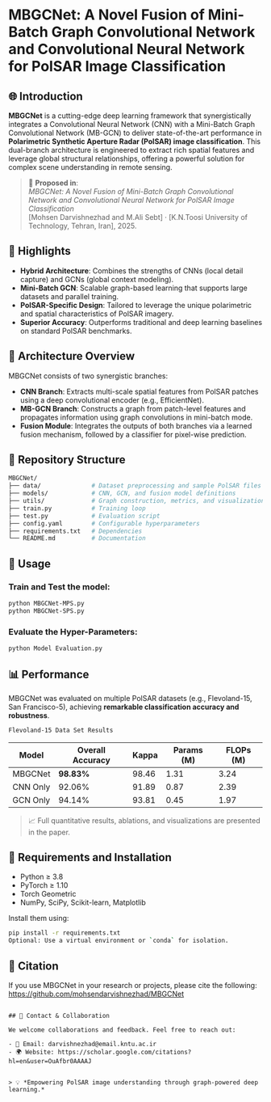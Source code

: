 
# MBGCNet: A Novel Fusion of Mini-Batch Graph Convolutional Network and Convolutional Neural Network for PolSAR Image Classification

## 🌐 Introduction

**MBGCNet** is a cutting-edge deep learning framework that synergistically integrates a Convolutional Neural Network (CNN) with a Mini-Batch Graph Convolutional Network (MB-GCN) to deliver state-of-the-art performance in **Polarimetric Synthetic Aperture Radar (PolSAR) image classification**. This dual-branch architecture is engineered to extract rich spatial features and leverage global structural relationships, offering a powerful solution for complex scene understanding in remote sensing.

> 🔬 **Proposed in**:  
> *MBGCNet: A Novel Fusion of Mini-Batch Graph Convolutional Network and Convolutional Neural Network for PolSAR Image Classification*  
> [Mohsen Darvishnezhad and M.Ali Sebt] · [K.N.Toosi University of Technology, Tehran, Iran], 2025. 
> 

## 🚀 Highlights

- **Hybrid Architecture**: Combines the strengths of CNNs (local detail capture) and GCNs (global context modeling).
- **Mini-Batch GCN**: Scalable graph-based learning that supports large datasets and parallel training.
- **PolSAR-Specific Design**: Tailored to leverage the unique polarimetric and spatial characteristics of PolSAR imagery.
- **Superior Accuracy**: Outperforms traditional and deep learning baselines on standard PolSAR benchmarks.

## 🧠 Architecture Overview

MBGCNet consists of two synergistic branches:

- **CNN Branch**: Extracts multi-scale spatial features from PolSAR patches using a deep convolutional encoder (e.g., EfficientNet).
- **MB-GCN Branch**: Constructs a graph from patch-level features and propagates information using graph convolutions in mini-batch mode.
- **Fusion Module**: Integrates the outputs of both branches via a learned fusion mechanism, followed by a classifier for pixel-wise prediction.

## 📁 Repository Structure

```bash
MBGCNet/
├── data/              # Dataset preprocessing and sample PolSAR files
├── models/            # CNN, GCN, and fusion model definitions
├── utils/             # Graph construction, metrics, and visualization
├── train.py           # Training loop
├── test.py            # Evaluation script
├── config.yaml        # Configurable hyperparameters
├── requirements.txt   # Dependencies
└── README.md          # Documentation
```


## 🧪 Usage

### Train and Test the model:
```bash
python MBGCNet-MPS.py
python MBGCNet-SPS.py
```

### Evaluate the Hyper-Parameters:
```bash
python Model Evaluation.py
```

## 📊 Performance

MBGCNet was evaluated on multiple PolSAR datasets (e.g., Flevoland-15, San Francisco-5), achieving **remarkable classification accuracy and robustness**.

```bash
Flevoland-15 Data Set Results
```
| Model     | Overall Accuracy | Kappa | Params (M) | FLOPs (M) |
|-----------|------------------|--------|------------|-----------|
| MBGCNet   | **98.83%**       | 98.46  | 1.31       | 3.24      |
| CNN Only  | 92.06%           | 91.89  | 0.87       | 2.39      |
| GCN Only  | 94.14%           | 93.81  | 0.45       | 1.97      |

> 📈 Full quantitative results, ablations, and visualizations are presented in the paper.

## 🔧 Requirements and  Installation

- Python ≥ 3.8  
- PyTorch ≥ 1.10  
- Torch Geometric  
- NumPy, SciPy, Scikit-learn, Matplotlib  

Install them using:
```bash
pip install -r requirements.txt
Optional: Use a virtual environment or `conda` for isolation.
```

## 📖 Citation

If you use MBGCNet in your research or projects, please cite the following:
https://github.com/mohsendarvishnezhad/MBGCNet

```

## 🤝 Contact & Collaboration

We welcome collaborations and feedback. Feel free to reach out:

- 📧 Email: darvishnezhad@email.kntu.ac.ir  
- 🌍 Website: https://scholar.google.com/citations?hl=en&user=OuAfbr0AAAAJ


> 💡 *Empowering PolSAR image understanding through graph-powered deep learning.*
